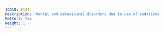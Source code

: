 ```yaml
---
ICD10: F134
Description: "Mental and behavioural disorders due to use of sedatives or hypnotics: Withdrawal state with delirium"
Matters: Yes
Weight: 1
---
```


